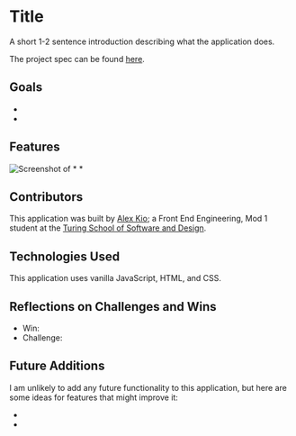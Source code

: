 # Title

A short 1-2 sentence introduction describing what the application does.

The project spec can be found [here](https://frontend.turing.edu/projects/overlook.html).

## Goals
* 
* 

## Features

![Screenshot of]()
* 
* 

## Contributors

This application was built by [Alex Kio](https://github.com/alexmkio/); a Front End Engineering, Mod 1 student at the [Turing School of Software and Design](https://turing.io/).

## Technologies Used

This application uses vanilla JavaScript, HTML, and CSS.

## Reflections on Challenges and Wins
* Win: 
* Challenge: 

## Future Additions

I am unlikely to add any future functionality to this application, but here are some ideas for features that might improve it:

* 
* 
